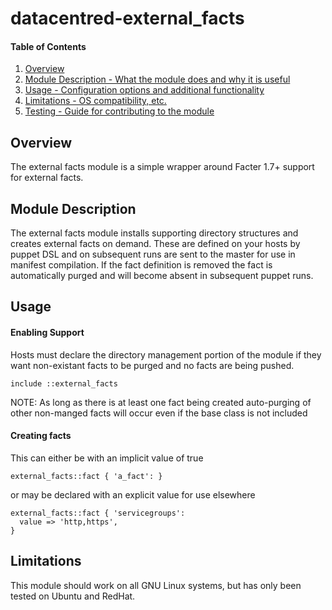 # datacentred-external_facts

#### Table of Contents

1. [Overview](#overview)
2. [Module Description - What the module does and why it is useful](#module-description)
3. [Usage - Configuration options and additional functionality](#usage)
4. [Limitations - OS compatibility, etc.](#limitations)
5. [Testing - Guide for contributing to the module](#testing)

## Overview

The external facts module is a simple wrapper around Facter 1.7+ support
for external facts.

## Module Description

The external facts module installs supporting directory structures and creates
external facts on demand. These are defined on your hosts by puppet DSL and on
subsequent runs are sent to the master for use in manifest compilation. If the
fact definition is removed the fact is automatically purged and will become
absent in subsequent puppet runs.

## Usage

#### Enabling Support

Hosts must declare the directory management portion of the module if they want
non-existant facts to be purged and no facts are being pushed.

    include ::external_facts

NOTE: As long as there is at least one fact being created auto-purging of other
non-manged facts will occur even if the base class is not included

#### Creating facts

This can either be with an implicit value of true

    external_facts::fact { 'a_fact': }

or may be declared with an explicit value for use elsewhere

    external_facts::fact { 'servicegroups':
      value => 'http,https',
    }

## Limitations

This module should work on all GNU Linux systems, but has only been tested on
Ubuntu and RedHat.
